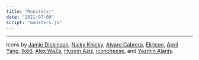 ```yaml
---
title: "Monsters!"
date: "2021-07-09"
script: "monsters.js"
---
```


<div id="app" class="[ flow ] [ flow-space-1200 ]"></div>
<footer>
    <hr>
    <p class="text-small text-muted">Icons by <a href="https://thenounproject.com/term/door/311732/">Jamie Dickinson</a>, <a href="https://thenounproject.com/term/monster/184225/">Nicky Knicky</a>, <a href="https://thenounproject.com/term/monster/1510400/">Alvaro Cabrera</a>, <a href="https://thenounproject.com/term/monster/28460/">Eliricon</a>, <a href="https://thenounproject.com/term/monster/82823/">April Yang</a>, <a href="https://thenounproject.com/term/monster/1062009/">tk66</a>, <a href="https://thenounproject.com/term/monster/24990/">Alex WaZa</a>, <a href="https://thenounproject.com/term/monster/37212/">Husein Aziz</a>, <a href="https://thenounproject.com/term/monster/2236082">iconcheese</a>, and <a href="https://thenounproject.com/term/socks/38451/">Yazmin Alanis</a>.</p>
</footer>
